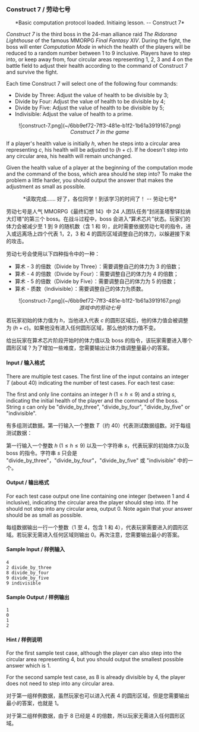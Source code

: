 ### Construct 7 / 劳动七号

<p><center>*Basic computation protocol loaded. Initiaing lesson. -- Construct 7*</center></p>

*Construct 7* is the third boss in the 24-man alliance raid *The Ridorana Lighthouse* of the famous MMORPG *Final Fantasy XIV*. During the fight, the boss will enter *Computation Mode* in which the health of the players will be reduced to a random number between 1 to 9 inclusive. Players have to step into, or keep away from, four circular areas representing 1, 2, 3 and 4 on the battle field to adjust their health according to the command of Construct 7 and survive the fight.

Each time Construct 7 will select one of the following four commands:
* Divide by Three: Adjust the value of health to be divisible by 3;
* Divide by Four: Adjust the value of health to be divisible by 4;
* Divide by Five: Adjust the value of health to be divisible by 5;
* Indivisible: Adjust the value of health to a prime.

<center>
![construct-7.png](~/6bb9ef72-7ff3-481e-b1f2-1b61a3919167.png)
<br><i>Construct 7 in the game</i></center>

If a player's health value is initially $`h`$, when he steps into a circular area representing $`c`$, his health will be adjusted to $`(h+c)`$. If he doesn't step into any circular area, his health will remain unchanged.

Given the health value of a player at the beginning of the computation mode and the command of the boss, which area should he step into? To make the problem a little harder, you should output the answer that makes the adjustment as small as possible.

<p><center>*读取完成…… 好了，各位同学！到该学习的时间了！  -- 劳动七号*</center></p>

劳动七号是人气 MMORPG《最终幻想 14》中 24 人团队任务“封闭圣塔黎铎拉纳大灯塔”的第三个 boss。在战斗过程中，boss 会进入“算术芯片”状态。玩家们的体力会被减少至 1 到 9 的随机数（含 1 和 9），此时需要依据劳动七号的指令，进入或远离场上四个代表 1，2，3 和 4 的圆形区域调整自己的体力，以躲避接下来的攻击。

劳动七号会使用以下四种指令中的一种：
* 算术 - 3 的倍数（Divide by Three）：需要调整自己的体力为 3 的倍数；
* 算术 - 4 的倍数（Divide by Four）：需要调整自己的体力为 4 的倍数；
* 算术 - 5 的倍数（Divide by Five）：需要调整自己的体力为 5 的倍数；
* 算术 - 质数（Indivisible）：需要调整自己的体力为质数。

<center>
![construct-7.png](~/6bb9ef72-7ff3-481e-b1f2-1b61a3919167.png)
<br><i>游戏中的劳动七号</i></center>

若玩家初始的体力值为 $`h`$，当他进入代表 $`c`$ 的圆形区域后，他的体力值会被调整为 $`(h+c)`$。如果他没有进入任何圆形区域，那么他的体力值不变。

给出玩家在算术芯片阶段开始时的体力值以及 boss 的指令，该玩家需要进入哪个圆形区域？为了增加一些难度，您需要输出让体力值调整量最小的答案。

#### Input / 输入格式

There are multiple test cases. The first line of the input contains an integer $`T`$ (about 40) indicating the number of test cases. For each test case:

The first and only line contains an integer $`h`$ ($`1 \le h \le 9`$) and a string $`s`$, indicating the initial health of the player and the command of the boss. String $`s`$ can only be "divide_by_three", "divide_by_four", "divide_by_five" or "indivisible".

有多组测试数据。第一行输入一个整数 $`T`$（约 40）代表测试数据组数。对于每组测试数据：

第一行输入一个整数 $`h`$ ($`1 \le h \le 9`$) 以及一个字符串 $`s`$，代表玩家的初始体力以及 boss 的指令。字符串 $`s`$ 只会是 "divide_by_three"，"divide_by_four"，"divide_by_five" 或 "indivisible" 中的一个。

#### Output / 输出格式

For each test case output one line containing one integer (between 1 and 4 inclusive), indicating the circular area the player should step into. If he should not step into any circular area, output 0. Note again that your answer should be as small as possible.

每组数据输出一行一个整数（1 至 4，包含 1 和 4），代表玩家需要进入的圆形区域。若玩家无需进入任何区域则输出 0。再次注意，您需要输出最小的答案。

#### Sample Input / 样例输入
```in
4
2 divide_by_three
8 divide_by_four
9 divide_by_five
9 indivisible
```

#### Sample Output / 样例输出
```out
1
0
1
2
```

#### Hint / 样例说明
For the first sample test case, although the player can also step into the circular area representing 4, but you should output the smallest possible answer which is 1.

For the second sample test case, as 8 is already divisible by 4, the player does not need to step into any circular area.

对于第一组样例数据，虽然玩家也可以进入代表 4 的圆形区域，但是您需要输出最小的答案，也就是 1。

对于第二组样例数据，由于 8 已经是 4 的倍数，所以玩家无需进入任何圆形区域。
